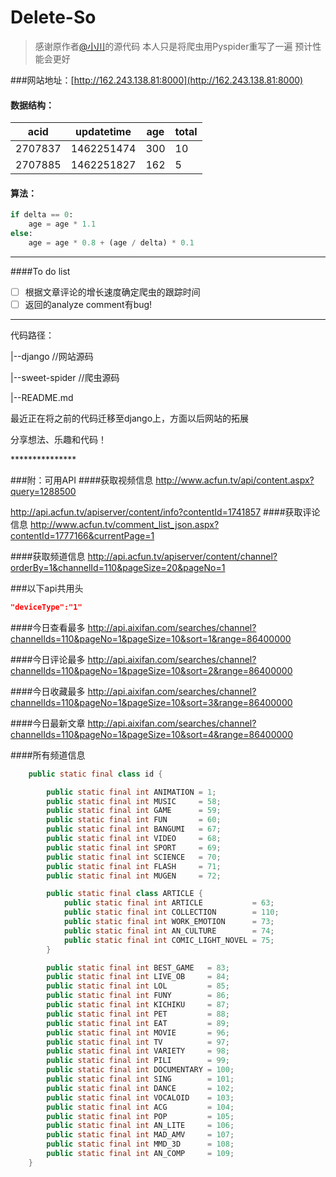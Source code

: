 # Delete-So
> 感谢原作者[@小川](https://github.com/yuadsl3010/Delete-So)的源代码
> 本人只是将爬虫用Pyspider重写了一遍 预计性能会更好

###网站地址：[http://162.243.138.81:8000](http://162.243.138.81:8000)


#### 数据结构：
  acid     |  updatetime  |  age  |  total
  ----     |  ----------  |  ---  |  -----
  2707837  |  1462251474  |  300  |  10
  2707885  |  1462251827  |  162  |  5

#### 算法：
```python
if delta == 0:
	age = age * 1.1
else:
	age = age * 0.8 + (age / delta) * 0.1
```

***********
####To do list
- [ ] 根据文章评论的增长速度确定爬虫的跟踪时间
- [ ] 返回的analyze comment有bug!

**********

<p>代码路径：</p>
<p>|--django //网站源码</p>
<p>|--sweet-spider //爬虫源码</p>
<p>|--README.md </p>
<p>最近正在将之前的代码迁移至django上，方面以后网站的拓展</p>
<p>分享想法、乐趣和代码！</p>
***************

###附：可用API
####获取视频信息
http://www.acfun.tv/api/content.aspx?query=1288500

http://api.acfun.tv/apiserver/content/info?contentId=1741857
####获取评论信息
http://www.acfun.tv/comment_list_json.aspx?contentId=1777166&currentPage=1

####获取频道信息
http://api.acfun.tv/apiserver/content/channel?orderBy=1&channelId=110&pageSize=20&pageNo=1

###以下api共用头
```json
"deviceType":"1"
```

####今日查看最多
http://api.aixifan.com/searches/channel?channelIds=110&pageNo=1&pageSize=10&sort=1&range=86400000

####今日评论最多
http://api.aixifan.com/searches/channel?channelIds=110&pageNo=1&pageSize=10&sort=2&range=86400000

####今日收藏最多
http://api.aixifan.com/searches/channel?channelIds=110&pageNo=1&pageSize=10&sort=3&range=86400000

####今日最新文章
http://api.aixifan.com/searches/channel?channelIds=110&pageNo=1&pageSize=10&sort=4&range=86400000

####所有频道信息
```java
    public static final class id {

        public static final int ANIMATION = 1;
        public static final int MUSIC     = 58;
        public static final int GAME      = 59;
        public static final int FUN       = 60;
        public static final int BANGUMI   = 67;
        public static final int VIDEO     = 68;
        public static final int SPORT     = 69;
        public static final int SCIENCE   = 70;
        public static final int FLASH     = 71;
        public static final int MUGEN     = 72;

        public static final class ARTICLE {
            public static final int ARTICLE           = 63;
            public static final int COLLECTION        = 110;
            public static final int WORK_EMOTION      = 73;
            public static final int AN_CULTURE        = 74;
            public static final int COMIC_LIGHT_NOVEL = 75;
        }

        public static final int BEST_GAME   = 83;
        public static final int LIVE_OB     = 84;
        public static final int LOL         = 85;
        public static final int FUNY        = 86;
        public static final int KICHIKU     = 87;
        public static final int PET         = 88;
        public static final int EAT         = 89;
        public static final int MOVIE       = 96;
        public static final int TV          = 97;
        public static final int VARIETY     = 98;
        public static final int PILI        = 99;
        public static final int DOCUMENTARY = 100;
        public static final int SING        = 101;
        public static final int DANCE       = 102;
        public static final int VOCALOID    = 103;
        public static final int ACG         = 104;
        public static final int POP         = 105;
        public static final int AN_LITE     = 106;
        public static final int MAD_AMV     = 107;
        public static final int MMD_3D      = 108;
        public static final int AN_COMP     = 109;
    }
```
